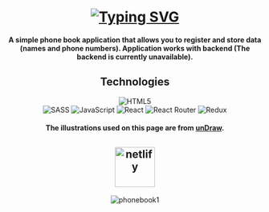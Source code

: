 <div align="center">

# [![Typing SVG](https://readme-typing-svg.demolab.com?font=Fira+Code&pause=1000&color=FFFFFF&center=true&width=435&lines=Phonebook)](https://git.io/typing-svg)

#### A simple phone book application that allows you to register and store data (names and phone numbers). Application works with backend (The backend is currently unavailable).


## Technologies

<!--   <img src="https://github.com/devicons/devicon/blob/master/icons/html5/html5-original.svg" title="HTML5" alt="HTML" width="40" height="40"/>&nbsp;
  <img src="https://github.com/devicons/devicon/blob/master/icons/css3/css3-plain-wordmark.svg"  title="CSS3" alt="CSS" width="40" height="40"/>&nbsp;
  <img src="https://github.com/devicons/devicon/blob/master/icons/sass/sass-original.svg"  title="Sass" alt="Sass" width="40" height="40"/>&nbsp;
  <img src="https://github.com/devicons/devicon/blob/master/icons/javascript/javascript-original.svg" title="JavaScript" alt="JavaScript" width="40" height="40"/>&nbsp;
  <img src="https://github.com/devicons/devicon/blob/master/icons/react/react-original-wordmark.svg" title="React" alt="React" width="40" height="40"/>&nbsp;
  <img src="https://github.com/devicons/devicon/blob/master/icons/redux/redux-original.svg" title="Redux" alt="Redux" width="40" height="40"/> -->
  
![HTML5](https://img.shields.io/badge/html5-%23E34F26.svg?style=for-the-badge&logo=html5&logoColor=white)  
![SASS](https://img.shields.io/badge/SASS-hotpink.svg?style=for-the-badge&logo=SASS&logoColor=white)
![JavaScript](https://img.shields.io/badge/javascript-%23323330.svg?style=for-the-badge&logo=javascript&logoColor=%23F7DF1E) 
![React](https://img.shields.io/badge/react-%2320232a.svg?style=for-the-badge&logo=react&logoColor=%2361DAFB)
![React Router](https://img.shields.io/badge/React_Router-CA4245?style=for-the-badge&logo=react-router&logoColor=white)
![Redux](https://img.shields.io/badge/redux-%23593d88.svg?style=for-the-badge&logo=redux&logoColor=white)  

#### The illustrations used on this page are from [unDraw](https://undraw.co/illustrations).

## [<img src="https://seeklogo.com/images/N/netlify-logo-758722CDF4-seeklogo.com.png" title="netlify" alt="netlify" width="80"/>](https://pp-phonebook.netlify.app/)

<img src="https://i.ibb.co/bdqrDST/phonebook1.jpg" alt="phonebook1" border="0">

</div>
